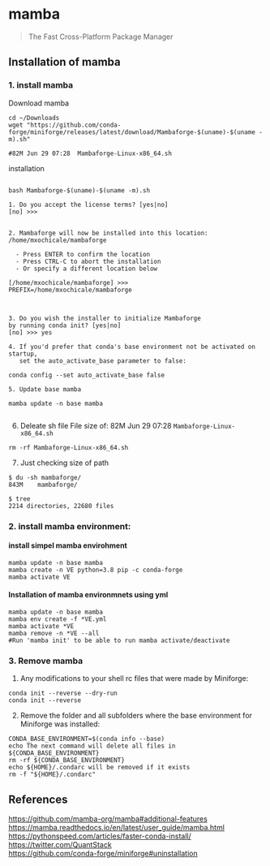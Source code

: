 # mamba
> The Fast Cross-Platform Package Manager

## Installation of mamba

### 1. install mamba
Download mamba 
```
cd ~/Downloads  
wget "https://github.com/conda-forge/miniforge/releases/latest/download/Mambaforge-$(uname)-$(uname -m).sh"

#82M Jun 29 07:28  Mambaforge-Linux-x86_64.sh
```

installation
```

bash Mambaforge-$(uname)-$(uname -m).sh

1. Do you accept the license terms? [yes|no]
[no] >>> 


2. Mambaforge will now be installed into this location:
/home/mxochicale/mambaforge

  - Press ENTER to confirm the location
  - Press CTRL-C to abort the installation
  - Or specify a different location below

[/home/mxochicale/mambaforge] >>> 
PREFIX=/home/mxochicale/mambaforge



3. Do you wish the installer to initialize Mambaforge
by running conda init? [yes|no]
[no] >>> yes

4. If you'd prefer that conda's base environment not be activated on startup, 
   set the auto_activate_base parameter to false: 

conda config --set auto_activate_base false

5. Update base mamba 
 
mamba update -n base mamba


```
6. Deleate sh file 
File size of: 82M Jun 29 07:28  `Mambaforge-Linux-x86_64.sh`
```
rm -rf Mambaforge-Linux-x86_64.sh 
```

7. Just checking size of path
```
$ du -sh mambaforge/
843M	mambaforge/

$ tree
2214 directories, 22680 files
```



### 2. install mamba environment:

#### install simpel mamba envirohment
```
mamba update -n base mamba
mamba create -n VE python=3.8 pip -c conda-forge
mamba activate VE
```

#### Installation of mamba environmnets using yml
```
mamba update -n base mamba
mamba env create -f *VE.yml
mamba activate *VE
mamba remove -n *VE --all
#Run 'mamba init' to be able to run mamba activate/deactivate
```

### 3. Remove mamba


1. Any modifications to your shell rc files that were made by Miniforge:
```
conda init --reverse --dry-run
conda init --reverse
```


2. Remove the folder and all subfolders where the base environment for Miniforge was installed:
```
CONDA_BASE_ENVIRONMENT=$(conda info --base)
echo The next command will delete all files in ${CONDA_BASE_ENVIRONMENT}
rm -rf ${CONDA_BASE_ENVIRONMENT}
echo ${HOME}/.condarc will be removed if it exists
rm -f "${HOME}/.condarc"
```




## References
https://github.com/mamba-org/mamba#additional-features  
https://mamba.readthedocs.io/en/latest/user_guide/mamba.html  
https://pythonspeed.com/articles/faster-conda-install/  
https://twitter.com/QuantStack   
https://github.com/conda-forge/miniforge#uninstallation   

